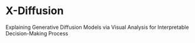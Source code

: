 # X-Diffusion
Explaining Generative Diffusion Models via Visual Analysis for Interpretable Decision-Making Process
